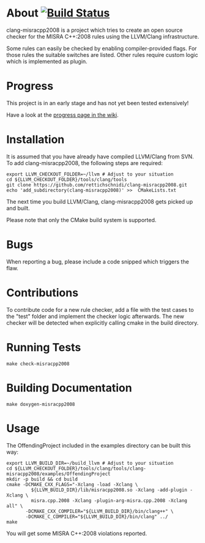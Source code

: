 About [![Build Status](https://travis-ci.org/rettichschnidi/clang-misracpp2008.svg?branch=master)](https://travis-ci.org/rettichschnidi/clang-misracpp2008)
=====

clang-misracpp2008 is a project which tries to create an open source checker for
the MISRA C++:2008 rules using the LLVM/Clang infrastructure.

Some rules can easily be checked by enabling compiler-provided flags. For those
rules the suitable switches are listed. Other rules require custom logic which
is implemented as plugin.

Progress
========
This project is in an early stage and has not yet been tested extensively!

Have a look at the [progress page in the wiki](https://github.com/rettichschnidi/clang-misracpp2008/wiki/Progress).

Installation
============
It is assumed that you have already have compiled LLVM/Clang from SVN. To add
clang-misracpp2008, the following steps are required:

    export LLVM_CHECKOUT_FOLDER=~/llvm # Adjust to your situation
    cd ${LLVM_CHECKOUT_FOLDER}/tools/clang/tools
    git clone https://github.com/rettichschnidi/clang-misracpp2008.git
    echo 'add_subdirectory(clang-misracpp2008)' >>  CMakeLists.txt

The next time you build LLVM/Clang, clang-misracpp2008 gets picked up and built.

Please note that only the CMake build system is supported.

Bugs
====
When reporting a bug, please include a code snipped which triggers the flaw.

Contributions
=============
To contribute code for a new rule checker, add a file with the test cases to the
"test" folder and implement the checker logic afterwards. The new checker will
be detected when explicitly calling cmake in the build directory.

Running Tests
=============
`make check-misracpp2008`

Building Documentation
======================
`make doxygen-misracpp2008`

Usage
=====
The OffendingProject included in the examples directory can be built this way:

    export LLVM_BUILD_DIR=~/build_llvm # Adjust to your situation
    cd ${LLVM_CHECKOUT_FOLDER}/tools/clang/tools/clang-misracpp2008/examples/OffendingProject
    mkdir -p build && cd build
    cmake -DCMAKE_CXX_FLAGS="-Xclang -load -Xclang \
             ${LLVM_BUILD_DIR}/lib/misracpp2008.so -Xclang -add-plugin -Xclang \
             misra.cpp.2008 -Xclang -plugin-arg-misra.cpp.2008 -Xclang all" \
           -DCMAKE_CXX_COMPILER="${LLVM_BUILD_DIR}/bin/clang++" \
           -DCMAKE_C_COMPILER="${LLVM_BUILD_DIR}/bin/clang" ../
    make

You will get some MISRA C++:2008 violations reported.
